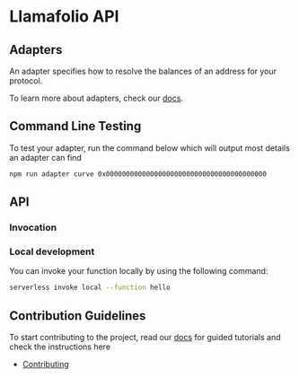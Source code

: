 # Llamafolio API

## Adapters

An adapter specifies how to resolve the balances of an address for your protocol.

To learn more about adapters, check our [docs](https://docs.llamafolio.com).

## Command Line Testing

To test your adapter, run the command below which will output most details an adapter can find

```bash
npm run adapter curve 0x0000000000000000000000000000000000000000
```

## API

### Invocation

### Local development

You can invoke your function locally by using the following command:

```bash
serverless invoke local --function hello
```

## Contribution Guidelines

To start contributing to the project, read our [docs](https://docs.llamafolio.com) for guided tutorials and check the instructions here

- [Contributing](./docs/contributing.md)
